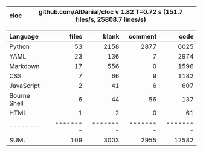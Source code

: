 cloc|github.com/AlDanial/cloc v 1.82  T=0.72 s (151.7 files/s, 25808.7 lines/s)
--- | ---

Language|files|blank|comment|code
:-------|-------:|-------:|-------:|-------:
Python|53|2158|2877|6025
YAML|23|136|7|2974
Markdown|17|556|0|1596
CSS|7|66|9|1182
JavaScript|2|41|6|607
Bourne Shell|6|44|56|137
HTML|1|2|0|61
--------|--------|--------|--------|--------
SUM:|109|3003|2955|12582
